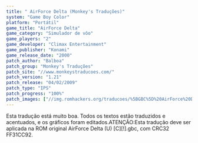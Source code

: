```yaml
---
title: " AirForce Delta (Monkey's Traduções)"
system: "Game Boy Color"
platform: "Portátil"
game_title: "AirForce Delta"
game_category: "Simulador de vôo"
game_players: "2"
game_developer: "Climax Entertainment"
game_publisher: "Konami"
game_release_date: "2000"
patch_author: "Balboa"
patch_group: "Monkey's Traduções"
patch_site: "//www.monkeystraducoes.com/"
patch_version: "1.21"
patch_release: "04/02/2009"
patch_type: "IPS"
patch_progress: "100%"
patch_images: ["//img.romhackers.org/traducoes/%5BGBC%5D%20AirForce%20Delta%20-%20Monkey's%20Tradu%C3%A7%C3%B5es%20-%201.png","//img.romhackers.org/traducoes/%5BGBC%5D%20AirForce%20Delta%20-%20Monkey's%20Tradu%C3%A7%C3%B5es%20-%202.png","//img.romhackers.org/traducoes/%5BGBC%5D%20AirForce%20Delta%20-%20Monkey's%20Tradu%C3%A7%C3%B5es%20-%203.png"]
---
```

Esta tradução está muito boa. Todos os textos estão traduzidos e acentuados, e os gráficos foram editados.ATENÇÃO:Esta tradução deve ser aplicada na ROM original AirForce Delta (U) [C][!].gbc, com CRC32 FF31CC92.